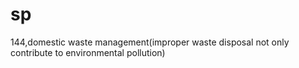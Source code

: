 # sp
144,domestic waste management(improper waste disposal not only contribute to environmental pollution)
